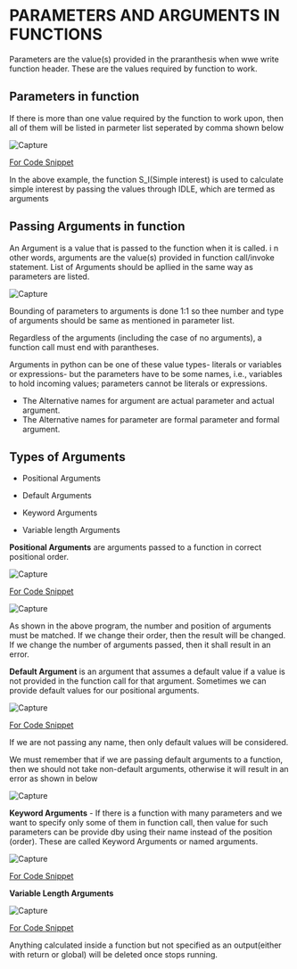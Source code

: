 <h1>PARAMETERS AND ARGUMENTS IN FUNCTIONS</h1>

Parameters are the value(s) provided in the praranthesis when wwe write function header. These are the values required by function to work.

<h2>Parameters in function</h2>

If there is more than one value required by the function to work upon, then all of them will be listed in parmeter list seperated by comma shown below

![Capture](https://user-images.githubusercontent.com/87525399/135563222-2e519b95-3626-4775-8918-a708ff0e07ae.JPG)

[For Code Snippet](https://github.com/Dhruvpandey08/winter-of-contributing/blob/Python/Python/Parameters_and_Arguments/Parameters_in_function.py)

In the above example, the function S_I(Simple interest) is used to calculate simple interest by passing the values through IDLE, which are termed as arguments

<h2>Passing Arguments in function</h2>

An Argument is a value that is passed to the function when it is called.  i n other words, arguments are the value(s) provided in function call/invoke statement. List of Arguments should be apllied in the same way as parameters are listed.

![Capture](https://user-images.githubusercontent.com/87525399/135565844-643b8cfe-1fa5-4a22-bd1a-6c1f5daacb82.JPG)

Bounding of parameters to arguments is done 1:1 so thee number and type of arguments should be same as mentioned in parameter list.

Regardless of the arguments (including the case of no arguments), a function call must end with parantheses.

Arguments in python can be one of these value types- literals or variables or expressions- but the parameters have to be some names, i.e., variables to hold incoming values; parameters cannot be literals or expressions.

* The Alternative names for argument are actual parameter and actual argument.
* The Alternative names for parameter are formal parameter and formal argument.

<h2> Types of Arguments</h2>

* Positional Arguments

* Default Arguments
 
* Keyword Arguments

* Variable length Arguments


<b>Positional Arguments</b> are arguments passed to a function in correct positional order.

![Capture](https://user-images.githubusercontent.com/87525399/135582084-3af73a05-ddd8-4ac0-bf61-262c34339159.JPG)


[For Code Snippet](https://github.com/Dhruvpandey08/winter-of-contributing/blob/Python/Python/Parameters_and_Arguments/Positional_arguments.py)


![Capture](https://user-images.githubusercontent.com/87525399/135582175-5f90b035-0e08-43df-b1c5-cb5198ff6556.JPG)

As shown in the above program, the number and position of arguments must be matched. If we change their order, then the result will be changed.
If we change the number of arguments passed, then it shall result in an error.


<b>Default Argument</b> is an argument that assumes a default value if a value is not provided in the function call for that argument. Sometimes we can provide default values for our positional arguments.

![Capture](https://user-images.githubusercontent.com/87525399/135583119-5b7bd30d-61a1-4c19-a6b6-0d40a67c6b8f.JPG)

[For Code Snippet](https://github.com/Dhruvpandey08/winter-of-contributing/blob/Python/Python/Parameters_and_Arguments/Default_arguments.py)

If we are not passing any name, then only default values will be considered.

We must remember that if we are passing default arguments to a function, then we should not take non-default arguments, otherwise it will result in an error as shown in below

![Capture](https://user-images.githubusercontent.com/87525399/135583926-f850707f-a389-4c43-93d6-c5962372cd74.JPG)



<b>Keyword Arguments</b> - If there is a function with many parameters and we want to specify only some of them in function call, then value for such parameters can be provide dby using their name instead of the position (order). These are called Keyword Arguments or named arguments.

![Capture](https://user-images.githubusercontent.com/87525399/135584682-092d3327-7445-4029-83a9-1343f3be16be.JPG)

[For Code Snippet](https://github.com/Dhruvpandey08/winter-of-contributing/blob/Python/Python/Parameters_and_Arguments/Keyword_arguments.py)


<b>Variable Length Arguments</b>

![Capture](https://user-images.githubusercontent.com/87525399/135585067-f8698101-8c35-4950-8c30-6fa305ffbe07.JPG)

[For Code Snippet](https://github.com/Dhruvpandey08/winter-of-contributing/blob/Python/Python/Parameters_and_Arguments/Variable_length_arguments.py)

Anything calculated inside a function but not specified as an output(either with return or global) will be deleted once stops running.

